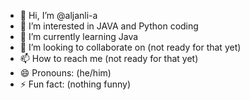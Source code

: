 - 👋 Hi, I’m @aljanli-a
- 👀 I’m interested in JAVA and Python coding
- 🌱 I’m currently learning Java
- 💞️ I’m looking to collaborate on (not ready for that yet)
- 📫 How to reach me (not ready for that yet)
- 😄 Pronouns: (he/him)
- ⚡ Fun fact: (nothing funny)

<!---
aljanli-a/aljanli-a is a ✨ special ✨ repository because its `README.md` (this file) appears on your GitHub profile.
You can click the Preview link to take a look at your changes.
--->
